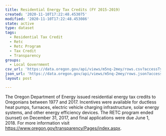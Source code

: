 ```yaml
---
title: Residential Energy Tax Credits (FY 2015-2019)
created: '2020-11-10T17:22:48.453075'
modified: '2020-11-10T17:22:48.453086'
state: active
type: dataset
tags:
  - Residential Tax Credit
  - Retc
  - Retc Program
  - Tax Credit
  - Transparency
groups:
  - Local Government
csv_url: 'https://data.oregon.gov/api/views/m5nq-2mey/rows.csv?accessType=DOWNLOAD'
json_url: 'https://data.oregon.gov/api/views/m5nq-2mey/rows.json?accessType=DOWNLOAD'
layout: post

---
```

The Oregon Department of Energy issued residential energy tax credits to Oregonians between 1977 and 2017. Incentives were available for ductless heat pumps, furnaces, electric vehicle charging infrastructure, solar energy systems, and other energy efficiency devices. The RETC program ended (sunset) on December 31, 2017, and final applications were due June 1, 2018. For more information visit https://www.oregon.gov/transparency/Pages/index.aspx.
